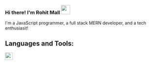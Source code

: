 ### Hi there! I'm Rohit Mall  <img src= "https://media.tenor.com/SNL9_xhZl9oAAAAi/waving-hand-joypixels.gif" width="30" height="30" />
I'm a JavaScript programmer, a full stack MERN developer, and a tech enthusiasit!
<!--
**rohitmll/rohitmll** is a ✨ _special_ ✨ repository because its `README.md` (this file) appears on your GitHub profile.

Here are some ideas to get you started:

- 🔭 I’m currently working on ...
- 🌱 I’m currently learning ...
- 👯 I’m looking to collaborate on ...
- 🤔 I’m looking for help with ...
- 💬 Ask me about ...
- 📫 How to reach me: ...
- 😄 Pronouns: ...
- ⚡ Fun fact: ...
-->
## Languages and Tools:
<img src="https://www.google.com/imgres?imgurl=https%3A%2F%2Fwww.javascripttutorial.net%2Fwp-content%2Fuploads%2F2021%2F04%2FJavaScript-Tutorial.svg&tbnid=hU9s2YTIGmF2PM&vet=12ahUKEwi6nsPk2_-CAxVncWwGHdCxAQ8QMygAegQIARAs..i&imgrefurl=https%3A%2F%2Fwww.javascripttutorial.net%2F&docid=OPjezLJLbOw5kM&w=800&h=800&itg=1&q=js&ved=2ahUKEwi6nsPk2_-CAxVncWwGHdCxAQ8QMygAegQIARAs" width="25" >
